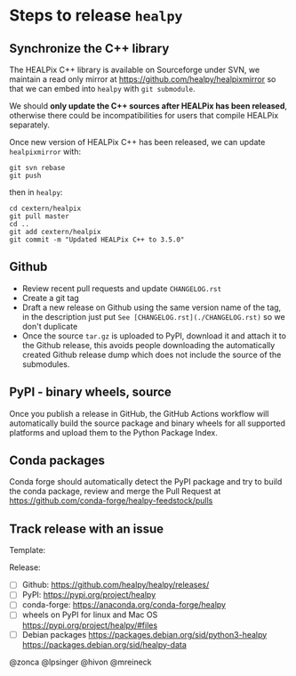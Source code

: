# Steps to release `healpy`

## Synchronize the C++ library

The HEALPix C++ library is available on Sourceforge under SVN, we maintain a read only mirror at <https://github.com/healpy/healpixmirror> so that we can embed into `healpy` with `git submodule`.

We should **only update the C++ sources after HEALPix has been released**, otherwise there could be incompatibilities for users that compile HEALPix separately.

Once new version of HEALPix C++ has been released, we can update `healpixmirror` with:

    git svn rebase
    git push

then in `healpy`:

    cd cextern/healpix
    git pull master
    cd ..
    git add cextern/healpix
    git commit -m "Updated HEALPix C++ to 3.5.0"

## Github

* Review recent pull requests and update `CHANGELOG.rst`
* Create a git tag
* Draft a new release on Github using the same version name of the tag, in the description just put `See [CHANGELOG.rst](./CHANGELOG.rst)` so we don't duplicate
* Once the source `tar.gz` is uploaded to PyPI, download it and attach it to the Github release, this avoids people downloading the automatically created Github release dump which does not include the source of the submodules.

## PyPI - binary wheels, source

Once you publish a release in GitHub, the GitHub Actions workflow will automatically build the source package and binary wheels for all supported platforms and upload them to the Python Package Index.

## Conda packages

Conda forge should automatically detect the PyPI package and try to build the conda package,
review and merge the Pull Request at <https://github.com/conda-forge/healpy-feedstock/pulls>

## Track release with an issue

Template:

Release:
* [ ] Github: https://github.com/healpy/healpy/releases/
* [ ] PyPI: https://pypi.org/project/healpy
* [ ] conda-forge: https://anaconda.org/conda-forge/healpy
* [ ] wheels on PyPI for linux and Mac OS https://pypi.org/project/healpy/#files
* [ ] Debian packages https://packages.debian.org/sid/python3-healpy https://packages.debian.org/sid/healpy-data

@zonca @lpsinger @hivon @mreineck 
